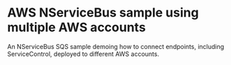 # AWS NServiceBus sample using multiple AWS accounts


An NServiceBus SQS sample demoing how to connect endpoints, including ServiceControl, deployed to different AWS accounts.
